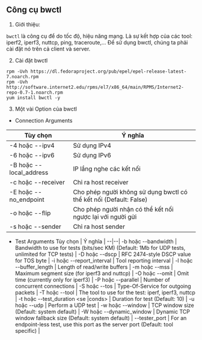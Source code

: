 ## Công cụ bwctl

1. Giới thiệu:

`bwctl` là công cụ để do tốc độ, hiệu năng mạng. Là sự kết hợp của các tool: iperf2, iperf3, nuttcp, ping, traceroute,... Để sử dụng bwctl, chúng ta phải cài đặt nó trên cả client và server.

2. Cài đặt bwctl

```
rpm -Uvh https://dl.fedoraproject.org/pub/epel/epel-release-latest-7.noarch.rpm
rpm -Uvh http://software.internet2.edu/rpms/el7/x86_64/main/RPMS/Internet2-repo-0.7-1.noarch.rpm
yum install bwctl -y
```

3. Một vài Option của bwctl

- Connection Arguments

Tùy chọn | Ý nghĩa |
--|--|
-4 hoặc --ipv4            |            Sử dụng IPv4  |
-6 hoặc --ipv6            |            Sử dụng IPv6  |
-B hoặc --local_address <address>  |   IP lắng nghe các kết nối |
-c hoặc --receiver <address>       |   Chỉ ra host receiver |
-E hoặc --no_endpoint             |    Cho phép người không sử dụng bwctl có thể kết nối (Default: False) |
-o hoặc --flip                    |    Cho phép người nhận có thể kết nối ngược lại với người gửi |
-s hoặc --sender <address>       |     Chỉ ra host sender|

- Test Arguments
Tùy chọn | Ý nghĩa |
--|--|
-b hoặc --bandwidth <bandwidth>    |    Bandwidth to use for tests (bits/sec KM) (Default: 1Mb for UDP tests, unlimited for TCP tests) |
-D hoặc --dscp <dscp>           |       RFC 2474-style DSCP value for TOS byte |
-i hoặc --report_interval <seconds>   | Tool reporting interval |
-l hoặc --buffer_length <bytes>    |    Length of read/write buffers |
-m hoặc --mss <octets>         |        Maximum segment size (for iperf3 and nuttcp) |
-O hoặc --omit <seconds>        |       Omit time (currently only for iperf3) |
-P hoặc --parallel <num>         |      Number of concurrent connections |
-S hoặc --tos <tos>        |            Type-Of-Service for outgoing packets |
-T hoặc --tool <tool>       |           The tool to use for the test: iperf, iperf3, nuttcp |
-t  hoặc --test_duration <se |conds>   |   Duration for test (Default: 10) |
-u hoặc --udp              |            Perform a UDP test |
-w hoặc --window <bytes>         |      TCP window size (Default: system default) |
-W hoặc --dynamic_window <bytes>    |   Dynamic TCP window fallback size (Default: system default) |
--tester_port <port>      |       For an endpoint-less test, use this port as the server port (Default: tool specific)  |
